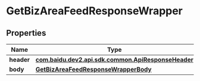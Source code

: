 

# GetBizAreaFeedResponseWrapper


## Properties

Name | Type | Description | Notes
------------ | ------------- | ------------- | -------------
**header** | [**com.baidu.dev2.api.sdk.common.ApiResponseHeader**](com.baidu.dev2.api.sdk.common.ApiResponseHeader.md) |  |  [optional]
**body** | [**GetBizAreaFeedResponseWrapperBody**](GetBizAreaFeedResponseWrapperBody.md) |  |  [optional]



